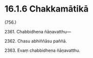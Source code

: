 # 16.1.6 Chakkamātikā

(756.)

2361\. Chabbidhena ñāṇavatthu—

2362\. Chasu abhiññāsu paññā.

2363\. Evaṃ chabbidhena ñāṇavatthu.
